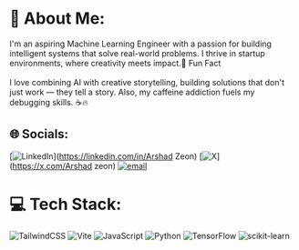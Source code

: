# 💫 About Me:
I'm an aspiring Machine Learning Engineer with a passion for building intelligent systems that solve real-world problems. I thrive in startup environments, where creativity meets impact.🎯 Fun Fact<br><br>I love combining AI with creative storytelling, building solutions that don't just work — they tell a story. Also, my caffeine addiction fuels my debugging skills. ☕🔥<br>


## 🌐 Socials:
[![LinkedIn](https://img.shields.io/badge/LinkedIn-%230077B5.svg?logo=linkedin&logoColor=white)](https://linkedin.com/in/Arshad Zeon) [![X](https://img.shields.io/badge/X-black.svg?logo=X&logoColor=white)](https://x.com/Arshad zeon) [![email](https://img.shields.io/badge/Email-D14836?logo=gmail&logoColor=white)](mailto:arshadalib007@gmail.com) 

# 💻 Tech Stack:
![TailwindCSS](https://img.shields.io/badge/tailwindcss-%2338B2AC.svg?style=for-the-badge&logo=tailwind-css&logoColor=white) ![Vite](https://img.shields.io/badge/vite-%23646CFF.svg?style=for-the-badge&logo=vite&logoColor=white) ![JavaScript](https://img.shields.io/badge/javascript-%23323330.svg?style=for-the-badge&logo=javascript&logoColor=%23F7DF1E) ![Python](https://img.shields.io/badge/python-3670A0?style=for-the-badge&logo=python&logoColor=ffdd54) ![TensorFlow](https://img.shields.io/badge/TensorFlow-%23FF6F00.svg?style=for-the-badge&logo=TensorFlow&logoColor=white) ![scikit-learn](https://img.shields.io/badge/scikit--learn-%23F7931E.svg?style=for-the-badge&logo=scikit-learn&logoColor=white)


